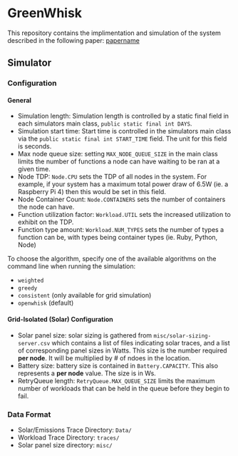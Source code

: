 # GreenWhisk
This repository contains the implimentation and simulation of the system described in the following paper: [papername](paperurl)

## Simulator

### Configuration
#### General
- Simulation length: Simulation length is controlled by a static final field in each simulators main class, `public static final int DAYS`. 
- Simulation start time: Start time is controlled in the simulators main class via the `public static final int START_TIME` field. The unit for this field is seconds.
- Max node queue size: setting `MAX_NODE_QUEUE_SIZE` in the main class limits the number of functions a node can have waiting to be ran at a given time.
- Node TDP: `Node.CPU` sets the TDP of all nodes in the system. For example, if your system has a maximum total power draw of 6.5W (ie. a Raspberry Pi 4) then this would be set in this field. 
- Node Container Count: `Node.CONTAINERS` sets the number of containers the node can have.
- Function utilization factor: `Workload.UTIL` sets the increased utilization to exhibit on the TDP.
- Function type amount: `Workload.NUM_TYPES` sets the number of types a function can be, with types being container types (ie. Ruby, Python, Node)

To choose the algorithm, specify one of the available algorithms on the command line when running the simulation:
- `weighted`
- `greedy`
- `consistent` (only available for grid simulation)
- `openwhisk` (default)
#### Grid-Isolated (Solar) Configuration
- Solar panel size: solar sizing is gathered from `misc/solar-sizing-server.csv` which contains a list of files indicating solar traces, and a list of corresponding panel sizes in Watts. This size is the number required **per node**. It will be multiplied by # of ndoes in the location.
- Battery size: battery size is contained in `Battery.CAPACITY`. This also represents a **per node** value. The size is in Ws. 
- RetryQueue length: `RetryQueue.MAX_QUEUE_SIZE` limits the maximum number of workloads that can be held in the queue before they begin to fail.
### Data Format
- Solar/Emissions Trace Directory: `Data/`
- Workload Trace Directory: `traces/`
- Solar panel size directory: `misc/`